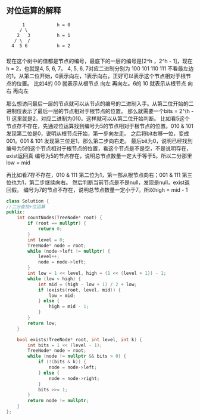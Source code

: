 ## 对位运算的解释
          1            h = 0
         / \
        2   3          h = 1
       / \  /
      4  5 6           h = 2

###
现在这个树中的值都是节点的编号，最底下的一层的编号是[2^h ，2^h - 1]，现在h = 2，也就是4, 5, 6, 7。
4, 5, 6, 7对应二进制分别为 100 101 110 111 不看最左边的1，从第二位开始，0表示向左，1表示向右，正好可以表示这个节点相对于根节点的位置。
比如4的 00 就表示从根节点 向左 再向左。6的 10 就表示从根节点 向右 再向左

那么想访问最后一层的节点就可以从节点的编号的二进制入手。从第二位开始的二进制位表示了最后一层的节点相对于根节点的位置。
那么就需要一个bits = 2^(h - 1) 这里就是2，对应二进制为010。这样就可以从第二位开始判断。
比如看5这个节点存不存在，先通过位运算找到编号为5的节点相对于根节点的位置。010 & 101 发现第二位是0，说明从根节点开始，第一步向左走。
之后将bit右移一位，变成001。001 & 101 发现第三位是1，那么第二步向右走。
最后bit为0，说明已经找到编号为5的这个节点相对于根节点的位置，看这个节点是不是空，不是说明存在，exist返回真
编号为5的节点存在，说明总节点数量一定大于等于5。所以二分那里low = mid

再比如看7存不存在，010 & 111 第二位为1，第一部从根节点向右；001 & 111 第三位也为1，第二步继续向右。
然后判断当前节点是不是null，发现是null，exist返回假。
编号为7的节点不存在，说明总节点数量一定小于7。所以high = mid - 1


```c++
class Solution {
//二分查找+位运算
public:
    int countNodes(TreeNode* root) {
        if (root == nullptr) {
            return 0;
        }
        int level = 0;
        TreeNode* node = root;
        while (node->left != nullptr) {
            level++;
            node = node->left;
        }
        int low = 1 << level, high = (1 << (level + 1)) - 1;
        while (low < high) {
            int mid = (high - low + 1) / 2 + low;
            if (exists(root, level, mid)) {
                low = mid;
            } else {
                high = mid - 1;
            }
        }
        return low;
    }

    bool exists(TreeNode* root, int level, int k) {
        int bits = 1 << (level - 1);
        TreeNode* node = root;
        while (node != nullptr && bits > 0) {
            if (!(bits & k)) {
                node = node->left;
            } else {
                node = node->right;
            }
            bits >>= 1;
        }
        return node != nullptr;
    }
};
```